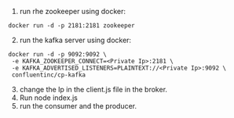 1. run rhe zookeeper using docker:
  ```
 docker run -d -p 2181:2181 zookeeper
 ```

2. run the kafka server using docker:
  ```
docker run -d -p 9092:9092 \
   -e KAFKA_ZOOKEEPER_CONNECT=<Private Ip>:2181 \
   -e KAFKA_ADVERTISED_LISTENERS=PLAINTEXT://<Private Ip>:9092 \
   confluentinc/cp-kafka
```
3. change the Ip in the client.js file in the broker.
4. Run node index.js
5. run the consumer and the producer.
